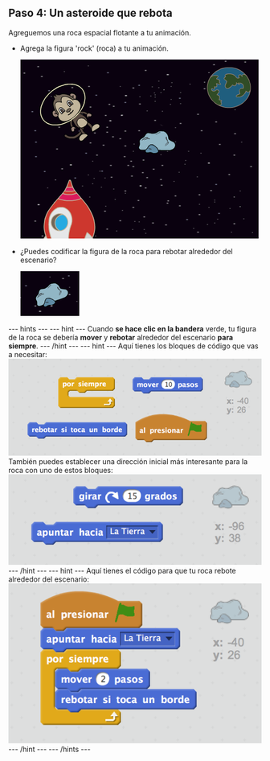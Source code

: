 ## Paso 4: Un asteroide que rebota

Agreguemos una roca espacial flotante a tu animación.

+ Agrega la figura 'rock' (roca) a tu animación.
    
    ![Agregar la figura de una roca](images/space-rock-sprite.png)

+ ¿Puedes codificar la figura de la roca para rebotar alrededor del escenario?
    
    ![Probando una roca que rebota](images/space-bounce-test.png)

--- hints --- --- hint --- Cuando **se hace clic en la bandera** verde, tu figura de la roca se debería **mover** y **rebotar** alrededor del escenario **para siempre**. --- /hint --- --- hint --- Aquí tienes los bloques de código que vas a necesitar: ![Blocks for a bouncing rock](images/space-bounce-blocks.png) También puedes establecer una dirección inicial más interesante para la roca con uno de estos bloques: ![Setting the rock's initial position](images/space-initial-position.png) --- /hint --- --- hint --- Aquí tienes el código para que tu roca rebote alrededor del escenario: ![Code for a bouncing rock](images/space-bounce-code.png) --- /hint --- --- /hints ---
